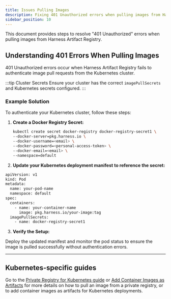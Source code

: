 ```yaml
---
title: Issues Pulling Images
description: Fixing 401 Unauthorized errors when pulling images from Harness Artifact Registry.
sidebar_position: 10
---
```


This document provides steps to resolve "401 Unauthorized" errors when pulling images from Harness Artifact Registry.

## Understanding 401 Errors When Pulling Images

401 Unauthorized errors occur when Harness Artifact Registry fails to authenticate image pull requests from the Kubernetes cluster.

:::tip Cluster Secrets
Ensure your cluster has the correct `imagePullSecrets` and Kubernetes secrets configured.
:::

### Example Solution

To authenticate your Kubernetes cluster, follow these steps:

1. **Create a Docker Registry Secret:**

   ```bash
   kubectl create secret docker-registry docker-registry-secret1 \
   --docker-server=pkg.harness.io \
   --docker-username=<email> \
   --docker-password=<personal-access-token> \
   --docker-email=<email> \
   --namespace=default
   ```

2.	**Update your Kubernetes deployment manifest to reference the secret:**
  ```bash
  apiVersion: v1
  kind: Pod
  metadata:
    name: your-pod-name
    namespace: default
  spec:
    containers:
      - name: your-container-name
        image: pkg.harness.io/your-image:tag
    imagePullSecrets:
      - name: docker-registry-secret1
  ```

3.	**Verify the Setup:**

Deploy the updated manifest and monitor the pod status to ensure the image is pulled successfully without authentication errors.

---

## Kubernetes-specific guides
Go to the [Private Registry for Kubernetes guide](https://developer.harness.io/docs/continuous-delivery/deploy-srv-diff-platforms/kubernetes/cd-kubernetes-category/pull-an-image-from-a-private-registry-for-kubernetes/) or [Add Container Images as Artifacts](https://developer.harness.io/docs/continuous-delivery/deploy-srv-diff-platforms/kubernetes/cd-kubernetes-category/add-artifacts-for-kubernetes-deployments/) for more details on how to pull an image from a private registry, or to add container images as artifacts for Kubernetes deployments.